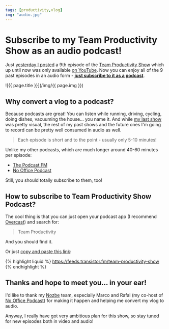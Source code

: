 ```yaml
---
tags: [productivity,vlog]
img: "audio.jpg"
---
```


# Subscribe to my Team Productivity Show as an audio podcast!

Just [yesterday I posted](/officevideo) a 9th episode of the [Team Productivity Show](/tag/vlog) which up until now was only available [on YouTube](https://www.youtube.com/playlist?list=PL4VGcOPPsP4O0dJlcJLoMiGEWSTOFYulO). Now you can enjoy all of the 9 past episodes in an audio form - **[just subscribe to it as a podcast](https://feeds.transistor.fm/team-productivity-show)**.

<!--More-->

![{{ page.title }}](/img/{{ page.img }})

## Why convert a vlog to a podcast?

Because podcasts are great! You can listen while running, driving, cycling, doing dishes, vacuuming the house… you name it. And while [my last show](/officevideo) was pretty visual, the rest of my past shows and the future ones I'm going to record can be pretty well consumed in audio as well.

> Each episode is short and to the point - usually only 5-10 minutes!

Unlike my other podcasts, which are much longer around 40-60 minutes per episode:

* [The Podcast FM](/tag/podcast/)
* [No Office Podcast](/tag/noofficefm)

Still, you should totally subscribe to them, too!

## How to subscribe to Team Productivity Show Podcast?

The cool thing is that you can just open your podcast app (I recommend [Overcast](https://overcast.fm)) and search for:

> Team Productivity

And you should find it.

Or just [copy and paste this link](https://feeds.transistor.fm/team-productivity-show):

{% highlight liquid %}
https://feeds.transistor.fm/team-productivity-show
{% endhighlight %}

## Thanks and hope to meet you… in your ear!

I'd like to thank my [Nozbe][n] team, especially Marco and Rafal (my co-host of [No Office Podcast](/tag/noofficefm)) for making it happen and helping me convert my vlog to audio.

Anyway, I really have got very ambitious plan for this show, so stay tuned for new episodes both in video and audio!

[n]: https://nozbe.com/